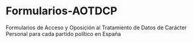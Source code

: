 # Formularios-AOTDCP
Formularios de Acceso y Oposición al Tratamiento de Datos de Carácter Personal para cada partido político en España
